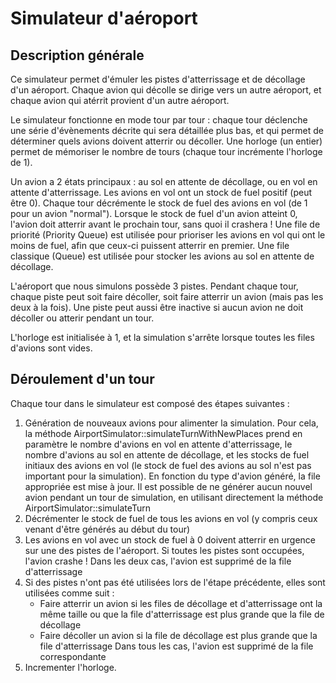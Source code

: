 Simulateur d'aéroport
==========

Description générale
----------

Ce simulateur permet d'émuler les pistes d'atterrissage et de décollage d'un aéroport.
Chaque avion qui décolle se dirige vers un autre aéroport, et chaque avion qui atérrit provient d'un autre aéroport.

Le simulateur fonctionne en mode tour par tour : chaque tour déclenche une série d'évènements décrite qui sera
détaillée plus bas, et qui permet de déterminer quels avions doivent atterrir ou décoller.
Une horloge (un entier) permet de mémoriser le nombre de tours (chaque tour incrémente l'horloge de 1).

Un avion a 2 états principaux : au sol en attente de décollage, ou en vol en attente d'atterrissage.
Les avions en vol ont un stock de fuel positif (peut être 0).
Chaque tour décrémente le stock de fuel des avions en vol (de 1 pour un avion "normal").
Lorsque le stock de fuel d'un avion atteint 0, l'avion doit atterrir avant le prochain tour, sans quoi il crashera ! 
Une file de priorité (Priority Queue) est utilisée pour prioriser les avions en vol qui ont le moins de fuel, afin
que ceux-ci puissent atterrir en premier.
Une file classique (Queue) est utilisée pour stocker les avions au sol en attente de décollage.

L'aéroport que nous simulons possède 3 pistes. 
Pendant chaque tour, chaque piste peut soit faire décoller, soit faire atterrir un avion (mais pas les deux à la fois).
Une piste peut aussi être inactive si aucun avion ne doit décoller ou atterir pendant un tour.

L'horloge est initialisée à 1, et la simulation s'arrête lorsque toutes les files d'avions sont vides.

Déroulement d'un tour
----------

Chaque tour dans le simulateur est composé des étapes suivantes :
1. Génération de nouveaux avions pour alimenter la simulation.
Pour cela, la méthode AirportSimulator::simulateTurnWithNewPlaces prend en paramètre le nombre d'avions
en vol en attente d'atterrissage, le nombre d'avions au sol en attente de décollage, et les stocks de fuel
initiaux des avions en vol (le stock de fuel des avions au sol n'est pas important pour la simulation).
En fonction du type d'avion généré, la file appropriée est mise à jour. 
Il est possible de ne générer aucun nouvel avion pendant un tour de simulation, en utilisant directement la méthode
AirportSimulator::simulateTurn
2. Décrémenter le stock de fuel de tous les avions en vol (y compris ceux venant d'être générés au début du tour)
3. Les avions en vol avec un stock de fuel à 0 doivent atterrir en urgence sur une des pistes de l'aéroport. 
Si toutes les pistes sont occupées, l'avion crashe !
Dans les deux cas, l'avion est supprimé de la file d'atterrissage
4. Si des pistes n'ont pas été utilisées lors de l'étape précédente, elles sont utilisées comme suit :
    - Faire atterrir un avion si les files de décollage et d'atterrissage ont la même taille ou que
    la file d'atterrissage est plus grande que la file de décollage
    - Faire décoller un avion si la file de décollage est plus grande que la file d'atterrissage
Dans tous les cas, l'avion est supprimé de la file correspondante
5. Incrementer l'horloge.
